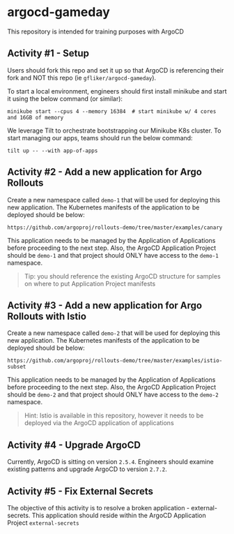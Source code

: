 # argocd-gameday
This repository is intended for training purposes with ArgoCD

## Activity #1 - Setup
Users should fork this repo and set it up so that ArgoCD is referencing their fork and NOT this repo (ie `gfliker/argocd-gameday`). 

To start a local environment, engineers should first install minikube and start it using the below command (or similar):
```shell
minikube start --cpus 4 --memory 16384  # start minikube w/ 4 cores and 16GB of memory
```

We leverage Tilt to orchestrate bootstrapping our Minikube K8s cluster. To start managing our apps, teams should run the below command:
```shell
tilt up -- --with app-of-apps
```

## Activity #2 - Add a new application for Argo Rollouts
Create a new namespace called `demo-1` that will be used for deploying this new application. The Kubernetes manifests of the application to be deployed should be below:
```
https://github.com/argoproj/rollouts-demo/tree/master/examples/canary
```

This application needs to be managed by the Application of Applications before proceeding to the next step. Also, the ArgoCD Application Project should be `demo-1` and that project should ONLY have access to the `demo-1` namespace. 

> Tip: you should reference the existing ArgoCD structure for samples on where to put Application Project manifests

## Activity #3 - Add a new application for Argo Rollouts with Istio
Create a new namespace called `demo-2` that will be used for deploying this new application. The Kubernetes manifests of the application to be deployed should be below:
```
https://github.com/argoproj/rollouts-demo/tree/master/examples/istio-subset
```

This application needs to be managed by the Application of Applications before proceeding to the next step. Also, the ArgoCD Application Project should be `demo-2` and that project should ONLY have access to the `demo-2` namespace. 

> Hint: Istio is available in this repository, however it needs to be deployed via the ArgoCD application of applications

## Activity #4 - Upgrade ArgoCD
Currently, ArgoCD is sitting on version `2.5.4`. Engineers should examine existing patterns and upgrade ArgoCD to version `2.7.2`.

## Activity #5 - Fix External Secrets
The objective of this activity is to resolve a broken application - external-secrets. This application should reside within the ArgoCD Application Project `external-secrets`
